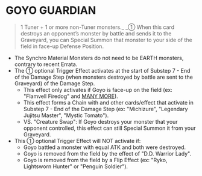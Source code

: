 # GOYO GUARDIAN

> 1 Tuner + 1 or more non-Tuner monsters._
_① When this card destroys an opponent’s monster by battle and sends it to the Graveyard, you can Special Summon that monster to your side of the field in face-up Defense Position.

*   The Synchro Material Monsters do not need to be EARTH monsters, contrary to recent Errata.
*   The ① optional Trigger Effect activates at the start of Substep 7 - End of the Damage Step (when monsters destroyed by battle are sent to the Graveyard) of the Damage Step.
    *   This effect only activates if Goyo is face-up on the field (ex: "Flamvell Firedog" and [MANY MORE](https://www.duelingbook.com/deck?id=7967783)).
    *   This effect forms a Chain with and other cards/effect that activate in Substep 7 - End of the Damage Step (ex: "Michizure", "Legendary Jujitsu Master", "Mystic Tomato").
    *   VS. "Creature Swap": If Goyo destroys your monster that your opponent controlled, this effect can still Special Summon it from your Graveyard.
*   This ① optional Trigger Effect will NOT activate if:
    *   Goyo battled a monster with equal ATK and both were destroyed.
    *   Goyo is removed from the field by the effect of "D.D. Warrior Lady".
    *   Goyo is removed from the field by a Flip Effect (ex: "Ryko, Lightsworn Hunter" or "Penguin Soldier").

